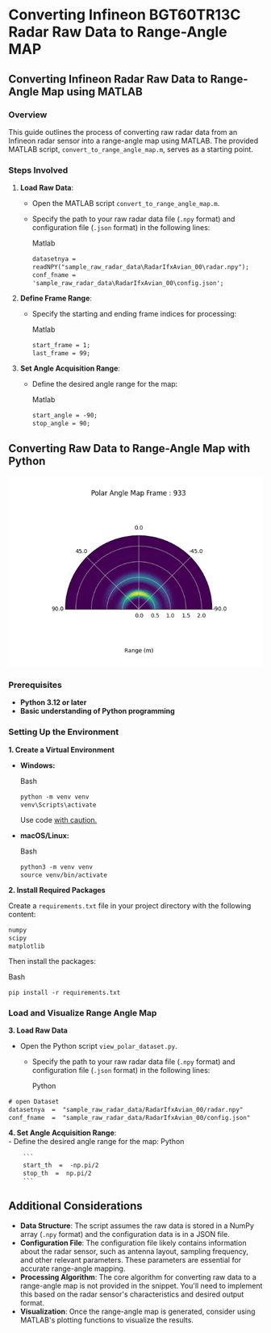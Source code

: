 
# Converting Infineon BGT60TR13C Radar Raw Data to Range-Angle MAP
## Converting Infineon Radar Raw Data to Range-Angle Map using MATLAB

### Overview

This guide outlines the process of converting raw radar data from an Infineon radar sensor into a range-angle map using MATLAB. The provided MATLAB script,  `convert_to_range_angle_map.m`, serves as a starting point.

### Steps Involved

1.  **Load Raw Data**:
    
    -   Open the MATLAB script `convert_to_range_angle_map.m`.
    -   Specify the path to your raw radar data file (`.npy` format) and configuration file (`.json` format) in the following lines:
        
        Matlab
        
        ```
        datasetnya = readNPY("sample_raw_radar_data\RadarIfxAvian_00\radar.npy");
        conf_fname = 'sample_raw_radar_data\RadarIfxAvian_00\config.json';
        
        ```
        
        
2.  **Define Frame Range**:
    
    -   Specify the starting and ending frame indices for processing:
        
        Matlab
        
        ```
        start_frame = 1;
        last_frame = 99;
        
        ```
        
        
3.  **Set Angle Acquisition Range**:
    
    -   Define the desired angle range for the map:
        
        Matlab
        
        ```
        start_angle = -90;
        stop_angle = 90;
        
        ```
        
        





## Converting Raw Data to Range-Angle Map with Python
![enter image description here](py_figure.png)

### Prerequisites

-   **Python 3.12 or later**
-   **Basic understanding of Python programming**

### Setting Up the Environment

**1. Create a Virtual Environment**

-   **Windows:**
    
    Bash
    
    ```
    python -m venv venv
    venv\Scripts\activate
    
    ```
    
    Use code [with caution.](/faq#coding)
    
-   **macOS/Linux:**
    
    Bash
    
    ```
    python3 -m venv venv
    source venv/bin/activate
    
    ```
    
    

**2. Install Required Packages**



Create a `requirements.txt` file in your project directory with the following content:

```
numpy
scipy
matplotlib

```

Then install the packages:

Bash

```
pip install -r requirements.txt

```

### Load and Visualize Range Angle Map

**3. Load Raw Data**
-   Open the Python script `view_polar_dataset.py`.
    -   Specify the path to your raw radar data file (`.npy` format) and configuration file (`.json` format) in the following lines:
        
        Python    
```
# open Dataset
datasetnya  =  "sample_raw_radar_data/RadarIfxAvian_00/radar.npy"
conf_fname  =  "sample_raw_radar_data/RadarIfxAvian_00/config.json"
  ```
  
  **4. Set Angle Acquisition Range**:  
    -   Define the desired angle range for the map:
        Python
        
        ```
        start_th  =  -np.pi/2
        stop_th  =  np.pi/2
        ```
## Additional Considerations

-   **Data Structure**: The script assumes the raw data is stored in a NumPy array (`.npy` format) and the configuration data is in a JSON file.
-   **Configuration File**: The configuration file likely contains information about the radar sensor, such as antenna layout, sampling frequency, and other relevant parameters. These parameters are essential for accurate range-angle mapping.
-   **Processing Algorithm**: The core algorithm for converting raw data to a range-angle map is not provided in the snippet. You'll need to implement this based on the radar sensor's characteristics and desired output format.
-   **Visualization**: Once the range-angle map is generated, consider using MATLAB's plotting functions to visualize the results.
<!--stackedit_data:
eyJoaXN0b3J5IjpbLTE2MjU3NDMzMDUsMTYwMjg3MTcxNCwyMD
kzMjc0MjIzLC0xNTAyODgyNTY2LC0xMzk4OTIxMzA3LC0xNTYy
MTAwNDMwLDE0MzIyMzc0OTYsMjA2MTM2MDE3NV19
-->